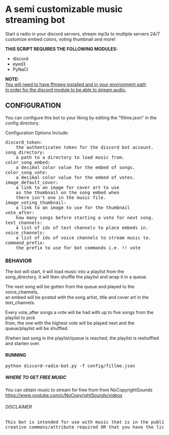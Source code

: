 # A semi customizable music streaming bot


Start a radio in your discord servers, stream mp3s to multiple servers 24/7 \
customize embed colors, voting thumbnail and more!

<b>THIS SCRIPT REQUIRES THE FOLLOWING MODULES:</b>

<ul>
	<li>discord</li>
	<li>eyed3</li>
	<li>PyNaCl</li>
</ul>

<b>NOTE:</b> \
[You will need to have ffmpeg installed and in your environment path \
in order for the discord module to be able to stream audio.](https://www.thewindowsclub.com/how-to-install-ffmpeg-on-windows-10)


## CONFIGURATION

You can configure this bot to your liking by editing
the "fillme.json" in the config directory.

Configuration Options Include:
<pre>
discord_token:	
	the authenticaten token for the discord bot account.
song_directory:
	a path to a directory to load music from.
color_song_embed:
	a decimal color value for the embed of songs.
color_song_vote:
	a decimal color value for the embed of votes.
image_default_cover: 
	a link to an image for cover art to use
	as the thumbnail on the song embed when 
	there isn't one in the music file.
image_voting_thumbnail:
	a link to an image to use for the thumbnail
vote_after:
	how many songs before starting a vote for next song.
text_channels:
	a list of ids of text channels to place embeds in.
voice_channels:
	a list of ids of voice channels to stream music to.
command_prefix:
	the prefix to use for bot commands i.e. !! vote
</pre>



### BEHAVIOR

The bot will start, it will load music into a playlist from the \
song_directory, it will then shuffle the playlist and wrap it in a queue.

The next song will be gotten from the queue and played to the voice_channels, \
an embed will be posted with the song artist, title and cover art in the text_channels.


Every vote_after songs a vote will be had with up to five songs from the playlist to pick \
from, the one with the highest vote will be played next and the queue/playlist will be shuffled.

If/when last song in the playlist/queue is reached, the playlist is reshuffled and starten over.

#### RUNNING



<pre>
python discord-radio-bot.py -f config/fillme.json
</pre>



##### WHERE TO GET FREE MUSIC

You can obtain music to stream for free from from NoCopyrightSounds \
https://www.youtube.com/c/NoCopyrightSounds/videos

###### DISCLAIMER
<pre>
This bot is intended for use with music that is in the public domain,
creative commons/attribute required OR that you have the licensing to stream!
</pre>
